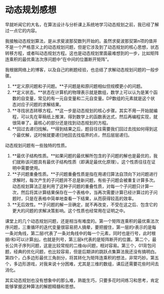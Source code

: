# 动态规划感想

早就听闻它的大名，在算法设计与分析课上系统地学习动态规划之前，我已经了解过一点它的内容。

我接触动态规划算法，是从求斐波那契数列开始的。虽然求斐波那契第n项的值并不是一个严格意义上的动态规划问题，但是它涉及到了动态规划的核心思想，状态转移方程，或者叫动态规划方程。这也是动态规划里面最难想到的一步，比如矩阵连乘积的最优乘法次序问题中“在中间的位置断开矩阵”。

我根据网络上的博客，以及自己的刷题经验，也总结了求解动态规划问题的一般步骤。

1. **定义原问题和子问题。**子问题是和原问题相似但规模更小的问题。
2. **定义状态。**状态在计算机的物理表示就是数组，数学上可以认为是某个函数的自变量，常见的有一元自变量和二元自变量。DP数组的元素就是这个状态对应子问题的求解结果。
3. **寻找状态转移方程。**这一步是动态规划的核心步骤。其实不用一开始就编程，可以先在草稿纸上推演，得到数学上的函数表达式，然后再编程实现，就很简单了。最核心的部分还是找到动态规划的方程。
4. **回过去递归找解。**得到结果之后，题目往往需要我们回过去找如何得到这个最优解，这时候就要递归地回去找临界的点，然后层层递归。

动态规划问题有一些独特的性质。

1. **最优子结构性质。**如果问题的最优解所包含的子问题的解也是最优的，我们就称该问题具有最优子结构性质（即满足最优化原理）。这个性质往往在证明中需要使用。
2. **子问题重叠性质。**子问题重叠性质是指在用递归算法自顶向下对问题进行求解时，每次产生的子问题并不总是新问题，有些子问题会被重复计算多次。动态规划算法正是利用了这种子问题的重叠性质，对每一个子问题只计算一次，然后将其计算结果保存在一个表格中，当再次需要计算已经计算过的子问题时，只是在表格中简单地查看一下结果，从而获得较高的效率。
3. **无后效性。**子问题的解一旦确定，就不再改变，不受在这之后、包含它的更大的问题的求解决策影响。这个性质也经常用在证明之中。

课堂上的几个动态规划问题，还是相当有难度的。第一个矩阵连乘积的最优乘法次序问题，三重循环的迭代变量很容易把人搞晕，要把握住，第一层的r表示的是每一条对角线，第二层i代表了一条对角线中的每一个元素，同时也是行号，此时根据r和i可以计算出j，也就是列号，第三层k代表的是矩阵断开的位置。第二个，最长公共子序列问题，这是比较常规的二维dp问题，相对容易。第三个，01背包问题，经典的优化问题，也比较容易，但是后期讲的跳跃点集算法我还没有搞明白。第四个，凸多边形最优三角剖分，将其转化为矩阵连乘积的想法，非常巧妙。第五个，多边形游戏，对我来说十分困难，尤其是三维的数组，课后还需要花些时间去消化。

其实动态规划也没有想象中的那么难，熟能生巧，只要多花时间练习和思考，肯定能够掌握这种算法的解题精髓和思想。